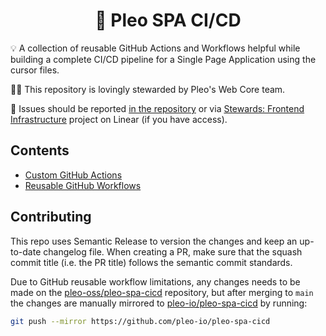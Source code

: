 <h1 align="center">
  🔋 Pleo SPA CI/CD
</h1>

💡 A collection of reusable GitHub Actions and Workflows helpful while building
a complete CI/CD pipeline for a Single Page Application using the cursor files.

👨‍🔧 This repository is lovingly stewarded by Pleo's Web Core team.

🐛 Issues should be reported
[in the repository](https://github.com/pleo-oss/pleo-spa-cicd/issues) or via
[Stewards: Frontend Infrastructure](https://linear.app/pleo/project/stewards-spa-cicd-and-infra-53a0a536f855)
project on Linear (if you have access).

## Contents

- [Custom GitHub Actions](/actions)
- [Reusable GitHub Workflows](/.github/workflows)

## Contributing

This repo uses Semantic Release to version the changes and keep an up-to-date
changelog file. When creating a PR, make sure that the squash commit title
(i.e. the PR title) follows the semantic commit standards.

Due to GitHub reusable workflow limitations, any changes needs to be made on
the [pleo-oss/pleo-spa-cicd](https://github.com/pleo-oss/pleo-spa-cicd)
repository, but after merging to `main` the changes are manually mirrored to
[pleo-io/pleo-spa-cicd](https://github.com/pleo-io/pleo-spa-cicd) by running:

```sh
git push --mirror https://github.com/pleo-io/pleo-spa-cicd
```
